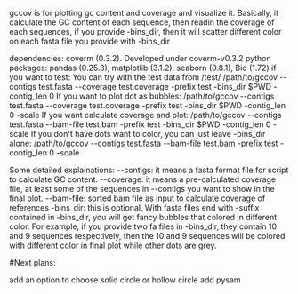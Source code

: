 gccov is for plotting gc content and coverage and visualize it.
Basically, it calculate the GC content of each sequence, then readin the coverage of each sequences, if you provide -bins_dir, then it will scatter different color on each fasta file you provide with -bins_dir

dependencies:
coverm (0.3.2). Developed under coverm-v0.3.2
python packages: pandas (0.25.3), matplotlib (3.1.2), seaborn (0.8.1), Bio (1.72)
if you want to test:
You can try with the test data from /test/ /path/to/gccov --contigs test.fasta --coverage test.coverage -prefix test -bins_dir $PWD -contig_len 0 If you want to plot dot as bubbles: /path/to/gccov --contigs test.fasta --coverage test.coverage -prefix test -bins_dir $PWD -contig_len 0 -scale If you want calculate coverage and plot: /path/to/gccov --contigs test.fasta --bam-file test.bam -prefix test -bins_dir $PWD -contig_len 0 -scale If you don't have dots want to color, you can just leave -bins_dir alone: /path/to/gccov --contigs test.fasta --bam-file test.bam -prefix test -contig_len 0 -scale

Some detailed explainations:
--contigs: it means a fasta format file for script to calculate GC content. --coverage: it means a pre-calculated coverage file, at least some of the sequences in --contigs you want to show in the final plot. --bam-file: sorted bam file as input to calculate coverage of references -bins_dir: this is optional. With fasta files end with -suffix contained in -bins_dir, you will get fancy bubbles that colored in different color. For example, if you provide two fa files in -bins_dir, they contain 10 and 9 sequences respectively, then the 10 and 9 sequences will be colored with different color in final plot while other dots are grey.

#Next plans:

add an option to choose solid circle or hollow circle
add pysam
